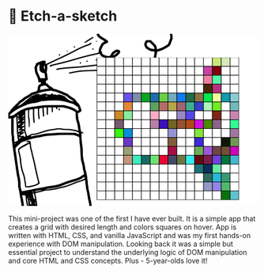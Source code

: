 # 🎨 Etch-a-sketch

![App presentation](https://github.com/Kielx/etch-a-sketch/blob/master/images/etch-a-sketch.png?raw=true)

This mini-project was one of the first I have ever built. It is a simple app that creates a grid with desired length and colors squares on hover. App is written with HTML, CSS, and vanilla JavaScript and was my first hands-on experience with DOM manipulation. Looking back it was a simple but essential project to understand the underlying logic of DOM manipulation and core HTML and CSS concepts. Plus - 5-year-olds love it!
